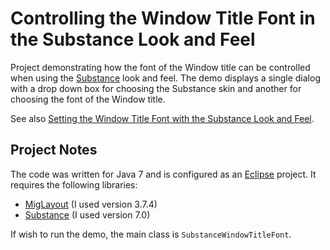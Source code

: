 Controlling the Window Title Font in the Substance Look and Feel
================================================================
Project demonstrating how the font of the Window title can be controlled when using the [Substance](http://insubstantial.posterous.com/) look and feel. The demo displays a single dialog with a drop down box for choosing the Substance skin and another for choosing the font of the Window title.

See also [Setting the Window Title Font with the Substance Look and Feel](http://kahdev.wordpress.com/2012/02/19/java-setting-the-window-title-font-in-the-substance-look-and-feel).

Project Notes
-------------
The code was written for Java 7 and is configured as an [Eclipse](http://www.eclipse.org) project. It requires the following libraries:

* [MigLayout](http://www.miglayout.com) (I used version 3.7.4) 
* [Substance](http://insubstantial.posterous.com/) (I used version 7.0)

If wish to run the demo, the main class is `SubstanceWindowTitleFont`.
